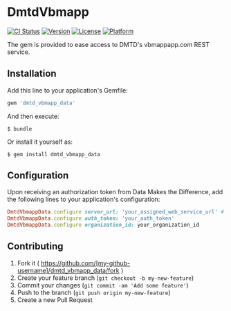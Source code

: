 # DmtdVbmapp

[![CI Status](http://img.shields.io/travis/foscomputerservices/dmtd_vbmapp_data.svg?style=flat)](https://travis-ci.org/foscomputerservices/dmtd_vbmapp_data)
[![Version](https://img.shields.io/gem/v/dmtd_vbmapp_data.svg?style=flat)](http://www.rubydoc.info/github/foscomputerservices/dmtd_vbmapp_data/master)
[![License](https://img.shields.io/gem/l/dmtd_vbmapp_data.svg?style=flat)](http://www.rubydoc.info/github/foscomputerservices/dmtd_vbmapp_data/master)
[![Platform](https://img.shields.io/gem/p/dmtd_vbmapp_data.svg?style=flat)](http://www.rubydoc.info/github/foscomputerservices/dmtd_vbmapp_data/master)

The gem is provided to ease access to DMTD's vbmappapp.com REST service.

## Installation

Add this line to your application's Gemfile:

```ruby
gem 'dmtd_vbmapp_data'
```

And then execute:

    $ bundle

Or install it yourself as:

    $ gem install dmtd_vbmapp_data

## Configuration

Upon receiving an authorization token from Data Makes the Difference, add the following lines to your application's configuration: 

```ruby
DmtdVbmappData.configure server_url: 'your_assigned_web_service_url' # It can also be 'http://data-sandbox.vbmappapp.com' for testing purposes
DmtdVbmappData.configure auth_token: 'your_auth_token'
DmtdVbmappData.configure organization_id: your_organization_id
```

## Contributing

1. Fork it ( https://github.com/[my-github-username]/dmtd_vbmapp_data/fork )
2. Create your feature branch (`git checkout -b my-new-feature`)
3. Commit your changes (`git commit -am 'Add some feature'`)
4. Push to the branch (`git push origin my-new-feature`)
5. Create a new Pull Request

